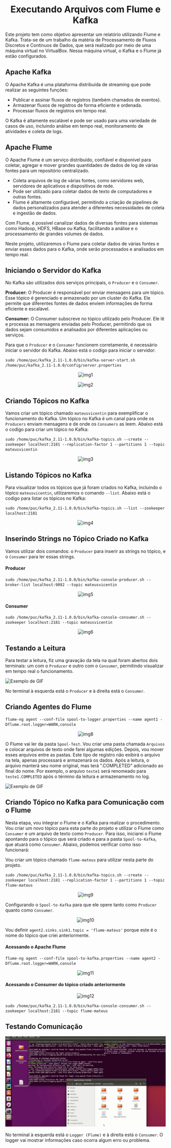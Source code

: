 <h1 align="center">Executando Arquivos com Flume e Kafka</h1>
<p>Este projeto tem como objetivo apresentar um relatório utilizando Flume e Kafka. Trata-se de um trabalho da matéria de Processamento de Fluxos Discretos e Contínuos de Dados, que será realizado por meio de uma máquina virtual no VirtualBox. Nessa máquina virtual, o Kafka e o Flume já estão configurados.</p>
<h2>Apache Kafka</h2>
<p>O Apache Kafka é uma plataforma distribuída de streaming que pode realizar as seguintes funções:</p>
<ul>
    <li>Publicar e assinar fluxos de registros (também chamados de eventos).</li>
    <li>Armazenar fluxos de registros de forma eficiente e ordenada.</li>
    <li>Processar fluxos de registros em tempo real.</li>
</ul>
<p>O Kafka é altamente escalável e pode ser usado para uma variedade de casos de uso, incluindo análise em tempo real, monitoramento de atividades e coleta de logs.</p>
<h2>Apache Flume</h2>
<p>O Apache Flume é um serviço distribuído, confiável e disponível para coletar, agregar e mover grandes quantidades de dados de log de várias fontes para um repositório centralizado.</p>
<ul>
    <li>Coleta arquivos de log de várias fontes, como servidores web, servidores de aplicativos e dispositivos de rede.</li>
    <li>Pode ser utilizado para coletar dados de texto de computadores e outras fontes.</li>
    <li>Flume é altamente configurável, permitindo a criação de pipelines de dados personalizados para atender a diferentes necessidades de coleta e ingestão de dados.</li>
</ul>
<p>Com Flume, é possível canalizar dados de diversas fontes para sistemas como Hadoop, HDFS, HBase ou Kafka, facilitando a análise e o processamento de grandes volumes de dados.</p>
<p>Neste projeto, utilizaremos o Flume para coletar dados de várias fontes e enviar esses dados para o Kafka, onde serão processados e analisados em tempo real.</p>


<h2>Iniciando o Servidor do Kafka</h2>
<p>No Kafka são utilizados dois serviços principais, o <code>Producer</code> e o <code>Consumer</code>.</p>
<p><strong>Producer:</strong> O Producer é responsável por enviar mensagens para um tópico. Esse tópico é gerenciado e armazenado por um cluster do Kafka. Ele permite que diferentes fontes de dados enviem informações de forma eficiente e escalável.</p>
<p><strong>Consumer:</strong> O Consumer subscreve no tópico utilizado pelo Producer. Ele lê e processa as mensagens enviadas pelo Producer, permitindo que os dados sejam consumidos e analisados por diferentes aplicações ou serviços.</p>
<p>Para que o <code>Producer</code> e o <code>Consumer</code> funcionem corretamente, é necessário iniciar o servidor do Kafka. Abaixo está o codigo para iniciar o servidor:</p>

```shell
sudo /home/puc/kafka_2.11-1.0.0/bin/kafka-server-start.sh /home/puc/kafka_2.11-1.0.0/config/server.properties
```
<p align="center">
  <img src="https://github.com/mateusvicentin/flume-e-kafka/assets/31457038/b7cb3ee6-a21b-44ac-b091-048db4f1c48b" alt="img1">
</p>
<p align="center">
  <img src="https://github.com/mateusvicentin/flume-e-kafka/assets/31457038/f8d0c25d-bd2b-462d-ae50-3bf19bffdbdb" alt="img2">
</p>

<h2>Criando Tópicos no Kafka</h2>
<p>Vamos criar um tópico chamado <code>mateusvicentin</code> para exemplificar o funcionamento do Kafka. Um tópico no Kafka é um canal para onde os <code>Producers</code> enviam mensagens e de onde os <code>Consumers</code> as leem. Abaixo está o codigo para criar um tópico no Kafka:

```shell
sudo /home/puc/kafka_2.11-1.0.0/bin/kafka-topics.sh --create --zookeeper localhost:2181 --replication-factor 1 --partitions 1 --topic mateusvicentin
```
<p align="center">
  <img src="https://github.com/mateusvicentin/flume-e-kafka/assets/31457038/1e82c41c-b6f1-4978-9e4c-05d05d05c7d0" alt="img3">
</p>

<h2>Listando Tópicos no Kafka</h2>
<p>Para visualizar todos os tópicos que já foram criados no Kafka, incluindo o tópico <code>mateusvicentin</code>, utilizaremos o comando <code>--list</code>. Abaixo está o codigo para listar os tópicos no Kafka:</p>

```shell
sudo /home/puc/kafka_2.11-1.0.0/bin/kafka-topics.sh --list --zookeeper localhost:2181
```
<p align="center">
  <img src="https://github.com/mateusvicentin/flume-e-kafka/assets/31457038/08f30aad-9020-43be-b5b3-e910acb5ac48" alt="img4">
</p>

<h2>Inserindo Strings no Tópico Criado no Kafka</h2>
<p>Vamos utilizar dois comandos: o <code>Producer</code> para inserir as strings no tópico, e o <code>Consumer</code> para ler essas strings.
<h4>Producer</h4>

```shell
sudo /home/puc/kafka_2.11-1.0.0/bin/kafka-console-producer.sh --broker-list localhost:9092 --topic mateusvicentin
```
<p align="center">
  <img src="https://github.com/mateusvicentin/flume-e-kafka/assets/31457038/b73b3667-b2fd-43d4-897b-29df6900a60d" alt="img5">
</p>

<h4>Consumer</h4>

```shell
sudo /home/puc/kafka_2.11-1.0.0/bin/kafka-console-consumer.sh --zookeeper localhost:2181 --topic mateusvicentin
```
<p align="center">
  <img src="https://github.com/mateusvicentin/flume-e-kafka/assets/31457038/eb8fc47c-69f1-484e-aadc-e8d42805aa75" alt="img6">
</p>

<h2>Testando a Leitura</h2>
<p>Para testar a leitura, fiz uma gravação da tela na qual foram abertos dois terminais: um com o <code>Producer</code> e outro com o <code>Consumer</code>, permitindo visualizar em tempo real o funcionamento.</p>

<p align="center">
  
![Exemplo de GIF](https://github.com/mateusvicentin/flume-e-kafka/blob/main/gif2.gif)
</p>

<p>No terminal à esquerda está o <code>Producer</code> e à direita está o <code>Consumer</code>.</p>
<h2>Criando Agentes do Flume</h2>

```shell
flume-ng agent --conf-file spool-to-logger.properties --name agent1 -Dflume.root.logger=WARN,console
```
<p align="center">
  <img src="https://github.com/mateusvicentin/flume-e-kafka/assets/31457038/bf2cd0e5-e63d-4c0c-8e04-7d4dd9f4e271" alt="img8">
</p>
<p>O Flume vai ler da pasta <code>Spool-Test</code>. Vou criar uma pasta chamada <code>Arquivos</code> e colocar arquivos de texto onde farei algumas edições. Depois, vou mover esses arquivos entre as pastas. Este tipo de registro não exibirá o arquivo na tela, apenas processará e armazenará os dados. Após a leitura, o arquivo manterá seu nome original, mas terá ".COMPLETED" adicionado ao final do nome. Por exemplo, o arquivo <code>teste1</code> será renomeado para <code>teste1.COMPLETED</code> após o término da leitura e armazenamento no log.</p>

<p align="center">
  
![Exemplo de GIF](https://github.com/mateusvicentin/flume-e-kafka/blob/main/gif1.gif?raw=true)
</p>

<h2>Criando Tópico no Kafka para Comunicação com o Flume</h2>
<p>Nesta etapa, vou integrar o Flume e o Kafka para realizar o procedimento. Vou criar um novo tópico para esta parte do projeto e utilizar o Flume como <code>Consumer</code> e um arquivo de texto como <code>Producer</code>. Para isso, iniciarei o Flume apontando para o tópico que será criado e para a pasta <code>Spool-to-Kafka</code>, que atuará como <code>Consumer</code>. Abaixo, podemos verificar como isso funcionará:</p>
<p>Vou criar um tópico chamado <code>flume-mateus</code> para utilizar nesta parte do projeto.</p>

```shell
sudo /home/puc/kafka_2.11-1.0.0/bin/kafka-topics.sh --create --zookeeper localhost:2181 --replication-factor 1 --partitions 1 --topic flume-mateus
```
<p align="center">
  <img src="https://github.com/mateusvicentin/flume-e-kafka/assets/31457038/d38692f4-1bc3-4ae9-b36f-092b1bdaa832" alt="img9">
</p>

<p>Configurando o <code>Spool-to-Kafka</code> para que ele opere tanto como <code>Producer</code> quanto como <code>Consumer</code>.</p>

<p align="center">
  <img src="https://github.com/mateusvicentin/flume-e-kafka/assets/31457038/54eed2f3-e90d-4168-8895-888e42d92823" alt="img10">
</p>
<p>Vou definir <code>agent2.sinks.sink1.topic = 'flume-mateus'</code> porque este é o nome do tópico que criei anteriormente.</p>

<h4>Acessando o Apache Flume</h4>

```shell
flume-ng agent --conf-file spool-to-kafka.properties --name agent2 -Dflume.root.logger=WARN,console
```
<p align="center">
  <img src="https://github.com/mateusvicentin/flume-e-kafka/assets/31457038/d0579e76-878a-4188-a906-e52c188b371e" alt="img11">
</p>
<h4>Acessando o Consumer do tópico criado anteriormente</h4>

<p align="center">
  <img src="https://github.com/mateusvicentin/flume-e-kafka/assets/31457038/1a5f8ae2-3aeb-4f96-b9b2-87e3baf0a69f" alt="img12">
</p>

```shell
sudo /home/puc/kafka_2.11-1.0.0/bin/kafka-console-consumer.sh --zookeeper localhost:2181 --topic flume-mateus
```

<h2>Testando Comunicação</h2>

<p align="center">
  
![Exemplo de GIF](https://github.com/mateusvicentin/flume-e-kafka/blob/main/gif3.gif)
</p>
<p>No terminal à esquerda está o <code>Logger (Flume)</code> e à direita está o <code>Consumer</code>. O logger vai mostrar informações caso ocorra algum erro ou problema.</p>




